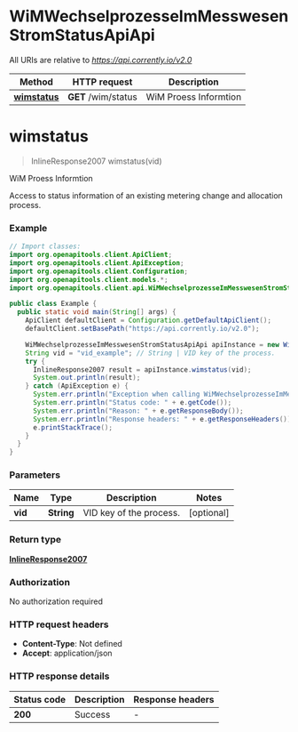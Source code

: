 # WiMWechselprozesseImMesswesenStromStatusApiApi

All URIs are relative to *https://api.corrently.io/v2.0*

Method | HTTP request | Description
------------- | ------------- | -------------
[**wimstatus**](WiMWechselprozesseImMesswesenStromStatusApiApi.md#wimstatus) | **GET** /wim/status | WiM Proess Informtion


<a name="wimstatus"></a>
# **wimstatus**
> InlineResponse2007 wimstatus(vid)

WiM Proess Informtion

Access to status information of an existing metering change and allocation process. 

### Example
```java
// Import classes:
import org.openapitools.client.ApiClient;
import org.openapitools.client.ApiException;
import org.openapitools.client.Configuration;
import org.openapitools.client.models.*;
import org.openapitools.client.api.WiMWechselprozesseImMesswesenStromStatusApiApi;

public class Example {
  public static void main(String[] args) {
    ApiClient defaultClient = Configuration.getDefaultApiClient();
    defaultClient.setBasePath("https://api.corrently.io/v2.0");

    WiMWechselprozesseImMesswesenStromStatusApiApi apiInstance = new WiMWechselprozesseImMesswesenStromStatusApiApi(defaultClient);
    String vid = "vid_example"; // String | VID key of the process.
    try {
      InlineResponse2007 result = apiInstance.wimstatus(vid);
      System.out.println(result);
    } catch (ApiException e) {
      System.err.println("Exception when calling WiMWechselprozesseImMesswesenStromStatusApiApi#wimstatus");
      System.err.println("Status code: " + e.getCode());
      System.err.println("Reason: " + e.getResponseBody());
      System.err.println("Response headers: " + e.getResponseHeaders());
      e.printStackTrace();
    }
  }
}
```

### Parameters

Name | Type | Description  | Notes
------------- | ------------- | ------------- | -------------
 **vid** | **String**| VID key of the process. | [optional]

### Return type

[**InlineResponse2007**](InlineResponse2007.md)

### Authorization

No authorization required

### HTTP request headers

 - **Content-Type**: Not defined
 - **Accept**: application/json

### HTTP response details
| Status code | Description | Response headers |
|-------------|-------------|------------------|
**200** | Success |  -  |

